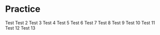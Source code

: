 # Practice

Test
Test 2
Test 3
Test 4
Test 5
Test 6
Test 7
Test 8
Test 9
Test 10
Test 11
Test 12
Test 13